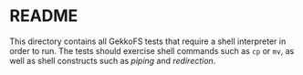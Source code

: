 # README 

This directory contains all GekkoFS tests that require a shell interpreter in
order to run. The tests should exercise shell commands such as `cp` or `mv`, as
well as shell constructs such as *piping* and *redirection*.
